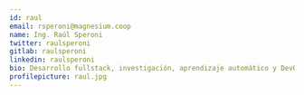 ```yaml
---
id: raul
email: rsperoni@magnesium.coop
name: Ing. Raúl Speroni
twitter: raulsperoni
gitlab: raulsperoni
linkedin: raulsperoni
bio: Desarrollo fullstack, investigación, aprendizaje automático y DevOps.
profilepicture: raul.jpg
---
```

